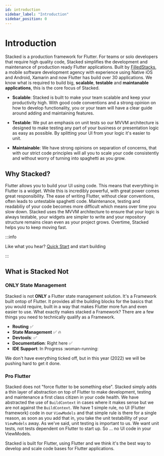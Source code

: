 ```yaml
---
id: introduction
sidebar_label: "Introduction"
sidebar_position: 0
---
```


# Introduction

Stacked is a production framework for Flutter. For teams or solo developers that require high quality code, Stacked simplifies the development and maintenance of production ready Flutter applications. Built by [FilledStacks](https://www.youtube.com/filledstacks), a mobile software development agency with experience using Native iOS and Android, Xamarin and now Flutter has build over 30 applications. We know what is required to build big, **scalable**, **testable** and **maintanable applications**, this is the core focus of Stacked.

- **Scalable**: Stacked is built to make your team scalable and keep your productivity high. With good code conventions and a strong opinion on how to develop functionality, you or your team will have a clear guide around adding and maintaining features.

- **Testable**: We put an emphasis on unit tests so our MVVM architecture is designed to make testing any part of your business or presentation logic as easy as possible. By splitting your UI from your logic it's easier to unit. 

- **Maintainable**: We have strong opinions on separation of concerns, that with our strict code principles will all you to scale your code consistently and without worry of turning into spaghetti as you grow.

## Why Stacked?

Flutter allows you to build your UI using code. This means that everything in Flutter is a widget. While this is incredibly powerful, with great power comes great responsibility. The ease of writing Flutter, without clear conventions, often leads to untestable spaghetti code. Maintenance, testing and readabiliy of your code becomes more difficult which means over time you slow down. Stacked uses the MVVM architecture to ensure that your logic is always testable, your widgets are simpler to write and your repository structure remains clean even as your project grows. Overtime, Stacked helps you to keep moving fast.  


:::info

Like what you hear? [Quick Start](quick-start.md) and start building

:::

## What is Stacked Not

### ONLY State Management

Stacked is not **ONLY** a Flutter state management solution. It's a Framework built ontop of Flutter. It provides all the building blocks for the basics that you would require, built in a way that makes Flutter more fun and even easier to use. What exactly makes stacked a Framework? There are a few things you need to technically qualify as a Framework.

- **Routing** :white_check_mark:
- **State Management** :white_check_mark: :fire:
- **Devtools**: :white_check_mark:
- **Documentation**: Right here :white_check_mark:
- **IDE Support**: In Progress :woman-running:

We don't have everything ticked off, but in this year (2022) we will be pushing hard to get it done.

### Pro Flutter

Stacked does not "force flutter to be something else". Stacked simply adds a thin layer of abstraction on top of Flutter to make development, testing and maintenance a first class citizen in your code health. We have abstracted the use of `BuildContext` in cases where it makes sense but we are not against the `BuildContext`. We have 1 simple rule, no UI (Flutter framework) code in our `ViewModels` and that simple rule is there for a single reason, as soon as you add that in, you take the unit testabillity of your `ViewModels` away. As we've said, unit testing is important to us. We want unit tests, not tests dependent on Flutter to start up. So ... no UI code in your ViewModels.

Stacked is built for Flutter, using Flutter and we think it's the best way to develop and scale code bases for Flutter applications.

